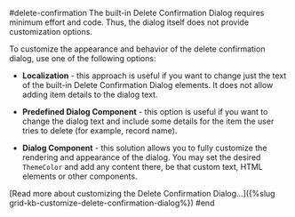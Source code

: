 #delete-confirmation
The built-in Delete Confirmation Dialog requires minimum effort and code. Thus, the dialog itself does not provide customization options.

To customize the appearance and behavior of the delete confirmation dialog, use one of the following options:

* **Localization** - this approach is useful if you want to change just the text of the built-in Delete Confirmation Dialog elements. It does not allow adding item details to the dialog text.

* **Predefined Dialog Component** - this option is useful if you want to change the dialog text and include some details for the item the user tries to delete (for example, record name).

* **Dialog Component** - this solution allows you to fully customize the rendering and appearance of the dialog. You may set the desired `ThemeColor` and add any content there, be that custom text, HTML elements or other components.

[Read more about customizing the Delete Confirmation Dialog...]({%slug grid-kb-customize-delete-confirmation-dialog%})
#end